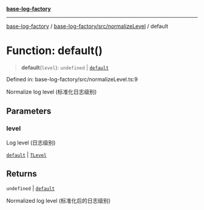 [**base-log-factory**](../../../../index.md)

***

[base-log-factory](../../../../index.md) / [base-log-factory/src/normalizeLevel](../index.md) / default

# Function: default()

> **default**(`level`): `undefined` \| [`default`](../../LogLevel/enumerations/default.md)

Defined in: base-log-factory/src/normalizeLevel.ts:9

Normalize log level (标准化日志级别)

## Parameters

### level

Log level (日志级别)

[`default`](../../LogLevel/enumerations/default.md) | [`TLevel`](../../typings/type-aliases/TLevel.md)

## Returns

`undefined` \| [`default`](../../LogLevel/enumerations/default.md)

Normalized log level (标准化后的日志级别)
